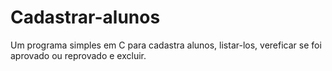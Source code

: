 # Cadastrar-alunos
Um programa simples em C para cadastra alunos, listar-los, vereficar se foi aprovado ou reprovado e excluir. 
